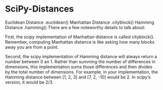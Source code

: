 # SciPy-Distances
Euclidean Distance .euclidean()
Manhattan Distance .cityblock()
Hamming Distance .hamming()
There are a few noteworthy details to talk about:

First, the scipy implementation of Manhattan distance is called cityblock(). Remember, computing Manhattan distance is like asking how many blocks away you are from a point.

Second, the scipy implementation of Hamming distance will always return a number between 0 an 1. Rather than summing the number of differences in dimensions, this implementation sums those differences and then divides by the total number of dimensions. For example, in your implementation, the Hamming distance between [1, 2, 3] and [7, 2, -10] would be 2. In scipy‘s version, it would be 2/3.


